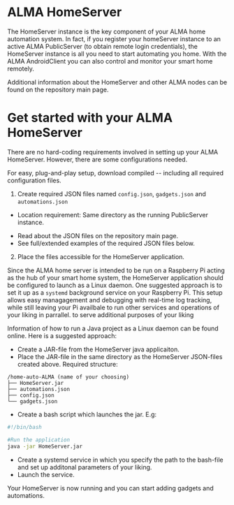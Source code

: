 
# ALMA HomeServer
The HomeServer instance is the key component of your ALMA home automation system. In fact, if you register your homeServer instance to an active ALMA PublicServer (to obtain remote login credentials), the HomeServer instance is all you need to start automating you home. With the ALMA AndroidClient you can also control and monitor your smart home remotely.

Additional information about the HomeServer and other ALMA nodes can be found on the repository main page.

# Get started with your ALMA HomeServer
There are no hard-coding requirements involved in setting up your ALMA HomeServer. However, there are some configurations needed.

For easy, plug-and-play setup, download compiled -- including all required configuration files.

1. Create required JSON files named `config.json`, `gadgets.json` and `automations.json`
  * Location requirement: Same directory as the running PublicServer instance.
  - Read about the JSON files on the repository main page.
  - See full/extended examples of the required JSON files below.
2. Place the files accessible for the HomeServer application.

Since the ALMA home server is intended to be run on a Raspberry Pi acting as the hub of your smart home system, the HomeServer application should be configured to launch as a Linux daemon. One suggested approach is to set it up as a `systemd` background service on your Raspberry Pi. This setup allows easy managagement and debugging with real-time log tracking, while still leaving your Pi availbale to run other services and operations of your liking in parrallel.  to serve additional purposes of your liking

Information of how to run a Java project as a Linux daemon can be found online. Here is a suggested approach:
- Create a JAR-file from the HomeServer java applicaiton.
- Place the JAR-file in the same directory as the HomeServer JSON-files created above. Required structure:
```
/home-auto-ALMA (name of your choosing)
├── HomeServer.jar
├── automations.json
├── config.json
└── gadgets.json

```
- Create a bash script which launches the jar. E.g:
```bash
#!/bin/bash

#Run the application
java -jar HomeServer.jar
```
- Create a systemd service in which you specify the path to the bash-file and set up additonal parameters of your liking.
- Launch the service.

Your HomeServer is now running and you can start adding gadgets and automations.
